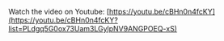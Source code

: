 Watch the video on Youtube: [https://youtu.be/cBHn0n4fcKY](https://youtu.be/cBHn0n4fcKY?list=PLdgq5G0ox73Uam3LGylpNV9ANGPOEQ-xS)